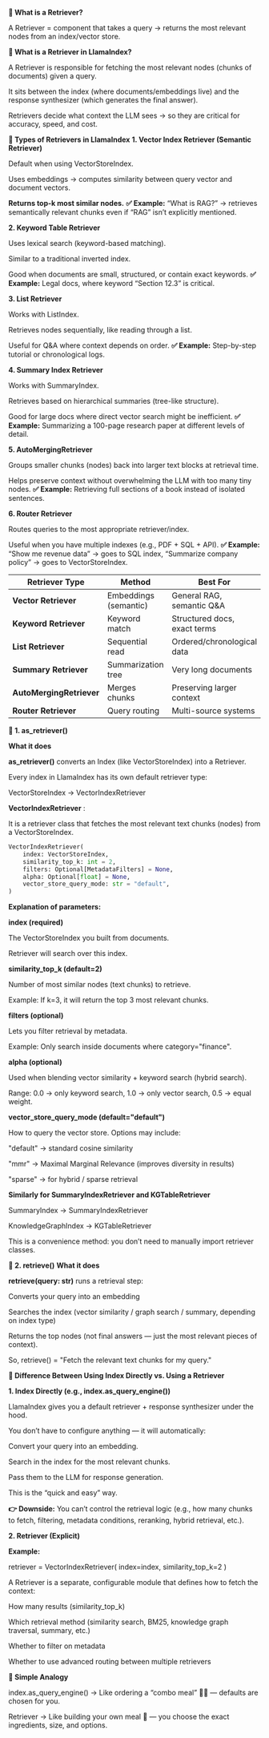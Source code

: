 **🔹 What is a Retriever?**

A Retriever = component that takes a query → returns the most relevant nodes from an index/vector store.

**🔎 What is a Retriever in LlamaIndex?**

A Retriever is responsible for fetching the most relevant nodes (chunks of documents) given a query.

It sits between the index (where documents/embeddings live) and the response synthesizer (which generates the final answer).

Retrievers decide what context the LLM sees → so they are critical for accuracy, speed, and cost.

**🔹 Types of Retrievers in LlamaIndex**
**1. Vector Index Retriever (Semantic Retriever)**

Default when using VectorStoreIndex.

Uses embeddings → computes similarity between query vector and document vectors.

**Returns top-k most similar nodes.**
**✅ Example:** “What is RAG?” → retrieves semantically relevant chunks even if “RAG” isn’t explicitly mentioned.

**2. Keyword Table Retriever**

Uses lexical search (keyword-based matching).

Similar to a traditional inverted index.

Good when documents are small, structured, or contain exact keywords.
**✅ Example:** Legal docs, where keyword “Section 12.3” is critical.

**3. List Retriever**

Works with ListIndex.

Retrieves nodes sequentially, like reading through a list.

Useful for Q&A where context depends on order.
**✅ Example:** Step-by-step tutorial or chronological logs.

**4. Summary Index Retriever**

Works with SummaryIndex.

Retrieves based on hierarchical summaries (tree-like structure).

Good for large docs where direct vector search might be inefficient.
**✅ Example:** Summarizing a 100-page research paper at different levels of detail.

**5. AutoMergingRetriever**

Groups smaller chunks (nodes) back into larger text blocks at retrieval time.

Helps preserve context without overwhelming the LLM with too many tiny nodes.
**✅ Example:** Retrieving full sections of a book instead of isolated sentences.

**6. Router Retriever**

Routes queries to the most appropriate retriever/index.

Useful when you have multiple indexes (e.g., PDF + SQL + API).
**✅ Example:** “Show me revenue data” → goes to SQL index,
“Summarize company policy” → goes to VectorStoreIndex.

| Retriever Type           | Method                | Best For                     |
| ------------------------ | --------------------- | ---------------------------- |
| **Vector Retriever**     | Embeddings (semantic) | General RAG, semantic Q\&A   |
| **Keyword Retriever**    | Keyword match         | Structured docs, exact terms |
| **List Retriever**       | Sequential read       | Ordered/chronological data   |
| **Summary Retriever**    | Summarization tree    | Very long documents          |  
| **AutoMergingRetriever** | Merges chunks         | Preserving larger context    |
| **Router Retriever**     | Query routing         | Multi-source systems         |


**🔎 1. as_retriever()**

**What it does**

**as_retriever()** converts an Index (like VectorStoreIndex) into a Retriever.

Every index in LlamaIndex has its own default retriever type:

VectorStoreIndex → VectorIndexRetriever

**VectorIndexRetriever** :

It is a retriever class that fetches the most relevant text chunks (nodes) from a VectorStoreIndex.

```python
VectorIndexRetriever(
    index: VectorStoreIndex,
    similarity_top_k: int = 2,
    filters: Optional[MetadataFilters] = None,
    alpha: Optional[float] = None,
    vector_store_query_mode: str = "default",
)
```

**Explanation of parameters:**

**index (required)**

The VectorStoreIndex you built from documents.

Retriever will search over this index.

**similarity_top_k (default=2)**

Number of most similar nodes (text chunks) to retrieve.

Example: If k=3, it will return the top 3 most relevant chunks.

**filters (optional)**

Lets you filter retrieval by metadata.

Example: Only search inside documents where category="finance".

**alpha (optional)**

Used when blending vector similarity + keyword search (hybrid search).

Range: 0.0 → only keyword search, 1.0 → only vector search, 0.5 → equal weight.

**vector_store_query_mode (default="default")**

How to query the vector store. Options may include:

"default" → standard cosine similarity

"mmr" → Maximal Marginal Relevance (improves diversity in results)

"sparse" → for hybrid / sparse retrieval

**Similarly for SummaryIndexRetriever and KGTableRetriever**

SummaryIndex → SummaryIndexRetriever

KnowledgeGraphIndex → KGTableRetriever


This is a convenience method: you don’t need to manually import retriever classes.


**🔎 2. retrieve()**
**What it does**

**retrieve(query: str)** runs a retrieval step:

Converts your query into an embedding

Searches the index (vector similarity / graph search / summary, depending on index type)

Returns the top nodes (not final answers — just the most relevant pieces of context).

So, retrieve() = "Fetch the relevant text chunks for my query."

**🔎 Difference Between Using Index Directly vs. Using a Retriever**

**1. Index Directly (e.g., index.as_query_engine())**

LlamaIndex gives you a default retriever + response synthesizer under the hood.

You don’t have to configure anything — it will automatically:

Convert your query into an embedding.

Search in the index for the most relevant chunks.

Pass them to the LLM for response generation.

This is the “quick and easy” way.

**👉 Downside:** You can’t control the retrieval logic (e.g., how many chunks to fetch, filtering, metadata conditions, reranking, hybrid retrieval, etc.).

**2. Retriever (Explicit)**

**Example:**

retriever = VectorIndexRetriever(
    index=index,
    similarity_top_k=2
)


A Retriever is a separate, configurable module that defines how to fetch the context:

How many results (similarity_top_k)

Which retrieval method (similarity search, BM25, knowledge graph traversal, summary, etc.)

Whether to filter on metadata

Whether to use advanced routing between multiple retrievers

**🔑 Simple Analogy**

index.as_query_engine() → Like ordering a “combo meal” 🍔🥤 — defaults are chosen for you.

Retriever → Like building your own meal 🍱 — you choose the exact ingredients, size, and options.
